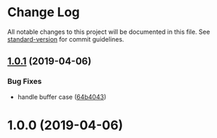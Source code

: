 # Change Log

All notable changes to this project will be documented in this file. See [standard-version](https://github.com/conventional-changelog/standard-version) for commit guidelines.

<a name="1.0.1"></a>
## [1.0.1](https://github.com/Kikobeats/compress-brotli/compare/v1.0.0...v1.0.1) (2019-04-06)


### Bug Fixes

* handle buffer case ([64b4043](https://github.com/Kikobeats/compress-brotli/commit/64b4043))



<a name="1.0.0"></a>
# 1.0.0 (2019-04-06)
